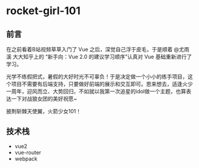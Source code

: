 # rocket-girl-101

## 前言

在之前看着B站视频草草入门了 Vue 之后，深觉自己浮于皮毛，于是顺着 @尤雨溪 大大知乎上的 “新手向：Vue 2.0 的建议学习顺序”认真对 Vue 基础重新进行了学习。

光学不练假把式，暑假的大好时光不可辜负！于是决定做一个小小的练手项目，这个项目不需要有后端支持，只要做好前端的展示和交互即可。思来想去，适逢火少一周年，迎风而立、大势回归，不如就以我第一次追星的idol做一个主题，也算表达一下对战狼女团的美好祝愿~

披荆斩棘天使翼，火箭少女101！

## 技术栈

- vue2
- vue-router
- webpack
